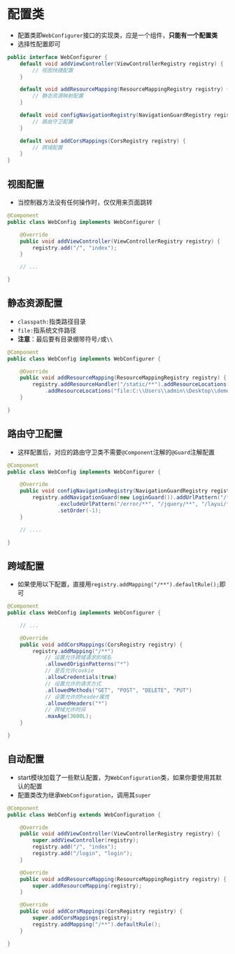 # 配置类

* 配置类即`WebConfigurer`接口的实现类，应是一个组件，**只能有一个配置类**
* 选择性配置即可

```java
public interface WebConfigurer {
    default void addViewController(ViewControllerRegistry registry) {
        // 视图快捷配置
    }

    default void addResourceMapping(ResourceMappingRegistry registry) {
        // 静态资源映射配置
    }

    default void configNavigationRegistry(NavigationGuardRegistry registry) {
        // 路由守卫配置
    }

    default void addCorsMappings(CorsRegistry registry) {
        // 跨域配置
    }
}
```

## 视图配置

* 当控制器方法没有任何操作时，仅仅用来页面跳转

```java
@Component
public class WebConfig implements WebConfigurer {

    @Override
    public void addViewController(ViewControllerRegistry registry) {
        registry.add("/", "index");
    }

    // ...

}
```

## 静态资源配置

* `classpath:`指类路径目录
* `file:`指系统文件路径
* **注意**：最后要有目录绷带符号`/`或`\\`

```java
@Component
public class WebConfig implements WebConfigurer {

    @Override
    public void addResourceMapping(ResourceMappingRegistry registry) {
	    registry.addResourceHandler("/static/**").addResourceLocations("classpath:static/")
	    	.addResourceLocations("file:C:\\Users\\admin\\Desktop\\demo\\")
    }

}
```

## 路由守卫配置

* 这样配置后，对应的路由守卫类不需要`@Component`注解的`@Guard`注解配置

```java
@Component
public class WebConfig implements WebConfigurer {

    @Override
    public void configNavigationRegistry(NavigationGuardRegistry registry) {
        registry.addNavigationGuard(new LoginGuard()).addUrlPattern("/**")
                .excludeUrlPattern("/error/**", "/jquery/**", "/layui/**", "/login", "/admin/user/login", "/captcha")
                .setOrder(-1);
    }

    // ....

}
```

## 跨域配置

* 如果使用以下配置，直接用`registry.addMapping("/**").defaultRule();`即可

```java
@Component
public class WebConfig implements WebConfigurer {

    // ...

    @Override
    public void addCorsMappings(CorsRegistry registry) {
        registry.addMapping("/**")
            // 设置允许跨域请求的域名
            .allowedOriginPatterns("*")
            // 是否允许cookie
            .allowCredentials(true)
            // 设置允许的请求方式
            .allowedMethods("GET", "POST", "DELETE", "PUT")
            // 设置允许的header属性
            .allowedHeaders("*")
            // 跨域允许时间
            .maxAge(3600L);
    }

}
```

## 自动配置

* start模块加载了一些默认配置，为`WebConfiguration`类，如果你要使用其默认的配置
* 配置类改为继承`WebConfiguration`，调用其`super`

```java
@Component
public class WebConfig extends WebConfiguration {

    @Override
    public void addViewController(ViewControllerRegistry registry) {
        super.addViewController(registry);
        registry.add("/", "index");
        registry.add("/login", "login");
    }

    @Override
    public void addResourceMapping(ResourceMappingRegistry registry) {
        super.addResourceMapping(registry);
    }

    @Override
    public void addCorsMappings(CorsRegistry registry) {
        super.addCorsMappings(registry);
        registry.addMapping("/**").defaultRule();
    }

}
```








